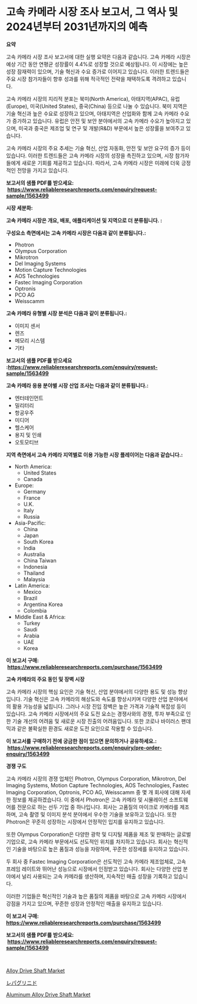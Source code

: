 <p><h1>고속 카메라 시장 조사 보고서, 그 역사 및 2024년부터 2031년까지의 예측</h1></p><p><strong>요약</strong></p>
<p><p>고속 카메라 시장 조사 보고서에 대한 실행 요약은 다음과 같습니다. 고속 카메라 시장은 예상 기간 동안 연평균 성장률이 4.4%로 성장할 것으로 예상됩니다. 이 시장에는 높은 성장 잠재력이 있으며, 기술 혁신과 수요 증가로 이어지고 있습니다. 이러한 트렌드들은 주요 시장 참가자들이 향후 성과를 위해 적극적인 전략을 채택하도록 격려하고 있습니다.</p><p>고속 카메라 시장의 지리적 분포는 북미(North America), 아태지역(APAC), 유럽(Europe), 미국(United States), 중국(China) 등으로 나눌 수 있습니다. 북미 지역은 기술 혁신과 높은 수요로 성장하고 있으며, 아태지역은 산업화와 함께 고속 카메라 수요가 증가하고 있습니다. 유럽은 안전 및 보안 분야에서의 고속 카메라 수요가 높아지고 있으며, 미국과 중국은 제조업 및 연구 및 개발(R&D) 부문에서 높은 성장률을 보여주고 있습니다.</p><p>고속 카메라 시장의 주요 추세는 기술 혁신, 산업 자동화, 안전 및 보안 요구의 증가 등이 있습니다. 이러한 트렌드들은 고속 카메라 시장의 성장을 촉진하고 있으며, 시장 참가자들에게 새로운 기회를 제공하고 있습니다. 따라서, 고속 카메라 시장은 미래에 더욱 긍정적인 전망을 가지고 있습니다.</p></p>
<p><strong>보고서의 샘플 PDF를 받으세요: &nbsp;<a href="https://www.reliableresearchreports.com/enquiry/request-sample/1563499">https://www.reliableresearchreports.com/enquiry/request-sample/1563499</a></strong></p>
<p><strong>시장 세분화:</strong></p>
<p><strong> 고속 카메라 시장은 개요, 배포, 애플리케이션 및 지역으로 더 분류됩니다. :</strong></p>
<p><strong>구성요소 측면에서는 고속 카메라 시장은 다음과 같이 분류됩니다.:</strong></p>
<p><ul><li>Photron</li><li>Olympus Corporation</li><li>Mikrotron</li><li>Del Imaging Systems</li><li>Motion Capture Technologies</li><li>AOS Technologies</li><li>Fastec Imaging Corporation</li><li>Optronis</li><li>PCO AG</li><li>Weisscamm</li></ul></p>
<p><strong> 고속 카메라 유형별 시장 분석은 다음과 같이 분류됩니다.:</strong></p>
<p><ul><li>이미지 센서</li><li>렌즈</li><li>메모리 시스템</li><li>기타</li></ul></p>
<p><strong>보고서의 샘플 PDF를 받으세요 :<a href="https://www.reliableresearchreports.com/enquiry/request-sample/1563499">https://www.reliableresearchreports.com/enquiry/request-sample/1563499</a></strong></p>
<p><strong> 고속 카메라 응용 분야별 시장 산업 조사는 다음과 같이 분류됩니다.:</strong></p>
<p><ul><li>엔터테인먼트</li><li>밀리터리</li><li>항공우주</li><li>미디어</li><li>헬스케어</li><li>용지 및 인쇄</li><li>오토모티브</li></ul></p>
<p><strong>지역 측면에서 고속 카메라 지역별로 이용 가능한 시장 플레이어는 다음과 같습니다.:</strong></p>
<p><ul>
    <li>
        North America:
        <ul>
            <li>United States</li>
            <li>Canada</li>
        </ul>
    </li>
    <li>
        Europe:
        <ul>
            <li>Germany</li>
            <li>France</li>
            <li>U.K.</li>
            <li>Italy</li>
            <li>Russia</li>
        </ul>
    </li>
    <li>
        Asia-Pacific:
        <ul>
            <li>China</li>
            <li>Japan</li>
            <li>South Korea</li>
            <li>India</li>
            <li>Australia</li>
            <li>China Taiwan</li>
            <li>Indonesia</li>
            <li>Thailand</li>
            <li>Malaysia</li>
        </ul>
    </li>
    <li>
        Latin America:
        <ul>
            <li>Mexico</li>
            <li>Brazil</li>
            <li>Argentina Korea</li>
            <li>Colombia</li>
        </ul>
    </li>
    <li>
        Middle East & Africa:
        <ul>
            <li>Turkey</li>
            <li>Saudi</li>
            <li>Arabia</li>
            <li>UAE</li>
            <li>Korea</li>
        </ul>
    </li>
    </ul></p>
<p><strong>이 보고서 구매: &nbsp;<a href="https://www.reliableresearchreports.com/purchase/1563499">https://www.reliableresearchreports.com/purchase/1563499</a></strong></p>
<p><strong>고속 카메라의 주요 동인 및 장벽 시장</strong></p>
<p><p>고속 카메라 시장의 핵심 요인은 기술 혁신, 산업 분야에서의 다양한 용도 및 성능 향상입니다. 기술 혁신은 고속 카메라의 해상도와 속도를 향상시키며 다양한 산업 분야에서의 활용 가능성을 넓힙니다. 그러나 시장 진입 장벽은 높은 가격과 기술적 복잡성 등이 있습니다. 고속 카메라 시장에서의 주요 도전 요소는 경쟁사와의 경쟁, 투자 부족으로 인한 기술 개선의 어려움 및 새로운 시장 진출의 어려움입니다. 또한 코로나 바이러스 팬데믹과 같은 불확실한 환경도 새로운 도전 요인으로 작용할 수 있습니다.</p></p>
<p><strong>이 보고서를 구매하기 전에 궁금한 점이 있으면 문의하거나 공유하세요.: &nbsp;<a href="https://www.reliableresearchreports.com/enquiry/pre-order-enquiry/1563499">https://www.reliableresearchreports.com/enquiry/pre-order-enquiry/1563499</a></strong></p>
<p><strong>경쟁 구도</strong></p>
<p><p>고속 카메라 시장의 경쟁 업체인 Photron, Olympus Corporation, Mikrotron, Del Imaging Systems, Motion Capture Technologies, AOS Technologies, Fastec Imaging Corporation, Optronis, PCO AG, Weisscamm 중 몇 개 회사에 대해 자세한 정보를 제공하겠습니다. 이 중에서 Photron은 고속 카메라 및 시뮬레이션 소프트웨어를 전문으로 하는 선두 기업 중 하나입니다. 회사는 고품질의 마이크로 카메라를 제조하며, 고속 촬영 및 이미지 분석 분야에서 우수한 기술을 보유하고 있습니다. 또한 Photron은 꾸준히 성장하는 시장에서 안정적인 입지를 유지하고 있습니다.</p><p>또한 Olympus Corporation은 다양한 광학 및 디지털 제품을 제조 및 판매하는 글로벌 기업으로, 고속 카메라 부문에서도 선도적인 위치를 차지하고 있습니다. 회사는 혁신적인 기술을 바탕으로 높은 품질과 성능을 자랑하며, 꾸준한 성장세를 유지하고 있습니다.</p><p>두 회사 중 Fastec Imaging Corporation은 선도적인 고속 카메라 제조업체로, 고속 프레임 레이트와 뛰어난 성능으로 시장에서 인정받고 있습니다. 회사는 다양한 산업 분야에서 널리 사용되는 고속 카메라를 생산하며, 지속적인 매출 성장을 기록하고 있습니다.</p><p>이러한 기업들은 혁신적인 기술과 높은 품질의 제품을 바탕으로 고속 카메라 시장에서 강점을 가지고 있으며, 꾸준한 성장과 안정적인 매출을 유지하고 있습니다.</p></p>
<p><strong>이 보고서 구매: &nbsp; <a href="https://www.reliableresearchreports.com/purchase/1563499">https://www.reliableresearchreports.com/purchase/1563499</a></strong></p>
<p><strong>보고서의 샘플 PDF를 받으세요: &nbsp;<a href="https://www.reliableresearchreports.com/enquiry/request-sample/1563499">https://www.reliableresearchreports.com/enquiry/request-sample/1563499</a></strong><strong></strong></p>
<p>&nbsp;</p>
<p><p><a href="https://funky-papaya-cf4.notion.site/Alloy-Drive-Shaft-Market-Size-Reflecting-a-Forecast-Till-2031-Market-By-Type-By-Application-and-By-0c0278a76a3447bcb986e17d6c9f528b">Alloy Drive Shaft Market</a></p><p><a href="https://medium.com/@ryleebauch2023/2024%E5%B9%B4%E3%81%8B%E3%82%892031%E5%B9%B4%E3%81%BE%E3%81%A7%E3%81%AE%E6%9C%9F%E9%96%93%E3%81%AB%E4%BA%88%E6%B8%AC%E3%81%95%E3%82%8C%E3%82%8B%E3%83%AC%E3%83%91%E3%82%B0%E3%83%AA%E3%83%8B%E3%83%89%E5%B8%82%E5%A0%B4%E3%81%AE%E5%88%86%E6%9E%90%E3%81%A8%E8%A6%8F%E6%A8%A1%E4%BA%88%E6%B8%AC-6e3fa42a369e">レパグリニド</a></p><p><a href="https://confirmed-shield-e13.notion.site/Aluminum-Alloy-Drive-Shaft-Market-Analysis-Examines-its-Scope-on-Growth-Opportunities-and-Forecaste-9f3c1bf11fc64141a5c385a997058685">Aluminum Alloy Drive Shaft Market</a></p></p>